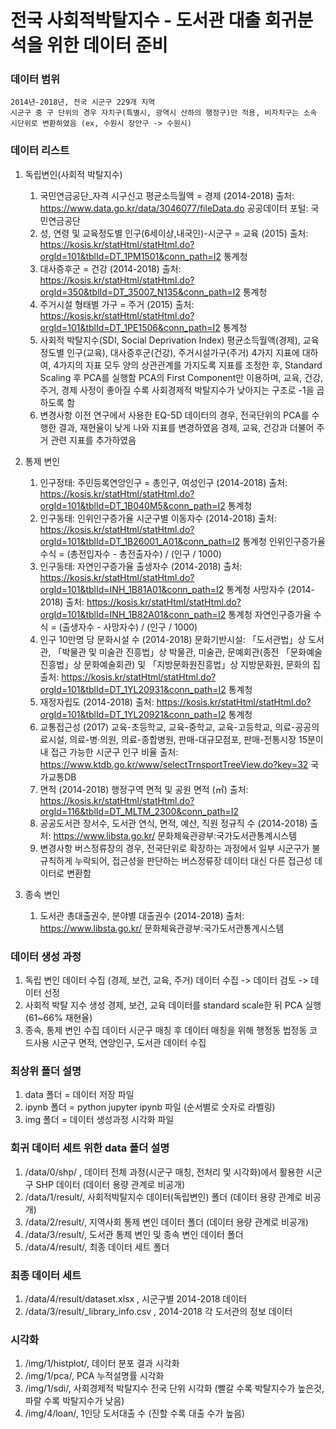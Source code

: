 전국 사회적박탈지수 - 도서관 대출 회귀분석을 위한 데이터 준비
=============
### 데이터 범위
	2014년-2018년, 전국 시군구 229개 지역
	시군구 중 구 단위의 경우 자치구(특별시, 광역시 산하의 행정구)만 적용, 비자치구는 소속 시단위로 변환하였음 (ex, 수원시 장안구 -> 수원시)

### 데이터 리스트
1. 독립변인(사회적 박탈지수)
	1) 국민연금공단_자격 시구신고 평균소득월액 = 경제 (2014-2018) 
		출처: https://www.data.go.kr/data/3046077/fileData.do 공공데이터 포털: 국민연금공단
	2) 성, 연령 및 교육정도별 인구(6세이상,내국인)-시군구 = 교육 (2015)
		출처: https://kosis.kr/statHtml/statHtml.do?orgId=101&tblId=DT_1PM1501&conn_path=I2 통계청
	3) 대사증후군 = 건강 (2014-2018) 
		출처: https://kosis.kr/statHtml/statHtml.do?orgId=350&tblId=DT_35007_N135&conn_path=I2 통계청
	4) 주거시설 형태별 가구 = 주거 (2015)
		출처: https://kosis.kr/statHtml/statHtml.do?orgId=101&tblId=DT_1PE1506&conn_path=I2 통계청
	5) 사회적 박탈지수(SDI, Social Deprivation Index)
		평균소득월액(경제), 교육정도별 인구(교육), 대사증후군(건강), 주거시설가구(주거) 4가지 지표에 대하여, 4가지의 지표 모두 양의 상관관계를 가지도록 지표를 조정한 후, Standard Scaling 후 PCA를 실행함
		PCA의 First Component만 이용하며, 교육, 건강, 주거, 경제 사정이 좋아질 수록 사회경제적 박탈지수가 낮아지는 구조로 -1을 곱하도록 함 
	6) 변경사항
		이전 연구에서 사용한 EQ-5D 데이터의 경우, 전국단위의 PCA를 수행한 결과, 재현율이 낮게 나와 지표를 변경하였음
		경제, 교육, 건강과 더불어 주거 관련 지표를 추가하였음
2. 통제 변인
	1) 인구정태: 주민등록연앙인구 = 총인구, 여성인구 (2014-2018)
		출처: https://kosis.kr/statHtml/statHtml.do?orgId=101&tblId=DT_1B040M5&conn_path=I2 통계청
	2) 인구동태: 인위인구증가율
		시군구별 이동자수 (2014-2018)
			출처: https://kosis.kr/statHtml/statHtml.do?orgId=101&tblId=DT_1B26001_A01&conn_path=I2 통계청
		인위인구증가율 수식 = (총전입자수 - 총전출자수) / (인구 / 1000) 
	3) 인구동태: 자연인구증가율
		출생자수 (2014-2018)
			출처: https://kosis.kr/statHtml/statHtml.do?orgId=101&tblId=INH_1B81A01&conn_path=I2 통계청
		사망자수 (2014-2018)
			출처: https://kosis.kr/statHtml/statHtml.do?orgId=101&tblId=INH_1B82A01&conn_path=I2 통계청
		자연인구증가율 수식 = (출생자수 - 사망자수) / (인구 / 1000) 
	4) 인구 10만명 당 문화시설 수 (2014-2018)
		문화기반시설: 「도서관법」상 도서관, 「박물관 및 미술관 진흥법」상 박물관, 미술관, 문예회관(종전 「문화예술진흥법」상 문화예술회관) 및 「지방문화원진흥법」상 지방문화원, 문화의 집
		출처: https://kosis.kr/statHtml/statHtml.do?orgId=101&tblId=DT_1YL20931&conn_path=I2 통계청
	5) 재정자립도 (2014-2018)
		출처:  https://kosis.kr/statHtml/statHtml.do?orgId=101&tblId=DT_1YL20921&conn_path=I2 통계청
	6) 교통접근성 (2017)
		교육-초등학교, 교육-중학교, 교육-고등학교, 의료-공공의료시설, 의료-병·의원, 의료-종합병원, 판매-대규모점포, 판매-전통시장 15분이내 접근 가능한 시군구 인구 비율
		출처: https://www.ktdb.go.kr/www/selectTrnsportTreeView.do?key=32 국가교통DB
	7) 면적 (2014-2018)
		행정구역 면적 및 공원 면적 (㎡)
		출처: https://kosis.kr/statHtml/statHtml.do?orgId=116&tblId=DT_MLTM_2300&conn_path=I2
	8) 공공도서관 장서수, 도서관 연식, 면적, 예산, 직원 정규직 수 (2014-2018)
		출처: https://www.libsta.go.kr/ 문화체육관광부:국가도서관통계시스템
	9) 변경사항
		버스정류장의 경우, 전국단위로 확장하는 과정에서 일부 시군구가 불규칙하게 누락되어, 접근성을 판단하는 버스정류장 데이터 대신 다른 접근성 데이터로 변환함

3. 종속 변인
	1) 도서관 총대출권수, 분야별 대출권수 (2014-2018)
		출처: https://www.libsta.go.kr/ 문화체육관광부:국가도서관통계시스템

### 데이터 생성 과정
1. 독립 변인 데이터 수집 (경제, 보건, 교육, 주거)
	데이터 수집 -> 데이터 검토 -> 데이터 선정
2. 사회적 박탈 지수 생성
	경제, 보건, 교육 데이터를 standard scale한 뒤 PCA 실행 (61~66% 재현율)
3.  종속, 통제 변인 수집
	데이터 시군구 매칭 후 데이터 매칭을 위해 행정동 법정동 코드사용 
	시군구 면적, 연앙인구, 도서관 데이터 수집

### 최상위 폴더 설명
1. data 폴더 = 데이터 저장 파일
2. ipynb 폴더 = python jupyter ipynb 파일 (순서별로 숫자로 라벨링)
3. img 폴더 = 데이터 생성과정 시각화 파일 

### 회귀 데이터 세트 위한 data 폴더 설명
1.  /data/0/shp/ , 데이터 전체 과정(시군구 매칭, 전처리 및 시각화)에서 활용한 시군구 SHP 데이터 (데이터 용량 관계로 비공개)
2. /data/1/result/, 사회적박탈지수 데이터(독립변인) 폴더 (데이터 용량 관계로 비공개)
3. /data/2/result/, 지역사회 통제 변인 데이터 폴더 (데이터 용량 관계로 비공개)
4. /data/3/result/, 도서관 통제 변인 및 종속 변인 데이터 폴더
5. /data/4/result/, 최종 데이터 세트 폴더

### 최종 데이터 세트
1. /data/4/result/dataset.xlsx , 시군구별 2014-2018 데이터
2. /data/3/result/_library_info.csv , 2014-2018 각 도서관의 정보 데이터

### 시각화
1. /img/1/histplot/, 데이터 분포 결과 시각화
2. /img/1/pca/, PCA 누적설명률 시각화
3. /img/1/sdi/, 사회경제적 박탈지수 전국 단위 시각화 (빨갈 수록 박탈지수가 높은것, 파랄 수록 박탈지수가 낮음)
4. /img/4/loan/, 1인당 도서대출 수 (진할 수록 대출 수가 높음)